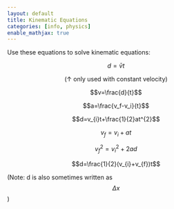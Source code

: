 ```yaml
---
layout: default
title: Kinematic Equations
categories: [info, physics]
enable_mathjax: true
---
```

Use these equations to solve kinematic equations:

$$d=\bar{v}t$$

<p align=center>(↑ only used with constant velocity)</p>

$$v=\frac{d}{t}$$

$$a=\frac{v_f-v_i}{t}$$

$$d=v_{i}t+\frac{1}{2}at^{2}$$

$$v_{f}=v_{i}+at$$

$$v_{f}^{2}=v_{i}^{2}+2ad$$

$$d=\frac{1}{2}(v_{i}+v_{f})t$$

(Note: d is also sometimes written as $$\Delta x$$)
